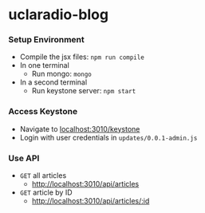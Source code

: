 # uclaradio-blog

### Setup Environment

- Compile the jsx files: `npm run compile`
- In one terminal
  - Run mongo: `mongo`
- In a second terminal
  - Run keystone server: `npm start`

### Access Keystone

- Navigate to [localhost:3010/keystone]()
- Login with user credentials in `updates/0.0.1-admin.js`

### Use API

- `GET` all articles
  - [http://localhost:3010/api/articles]()
- `GET` article by ID
  - [http://localhost:3010/api/articles/:id]()
